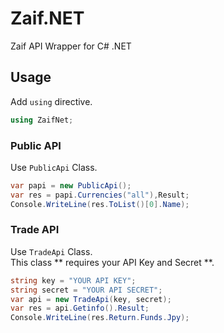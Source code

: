 # Zaif.NET
Zaif API Wrapper for C# .NET

## Usage

Add ``` using ``` directive.

```csharp
using ZaifNet;
```

### Public API

Use ``` PublicApi ``` Class.


```csharp
var papi = new PublicApi();
var res = papi.Currencies("all"),Result;
Console.WriteLine(res.ToList()[0].Name);
```

### Trade API

Use ``` TradeApi ``` Class.  
This class ** requires your API Key and Secret **.

```csharp
string key = "YOUR API KEY";
string secret = "YOUR API SECRET";
var api = new TradeApi(key, secret);
var res = api.Getinfo().Result;
Console.WriteLine(res.Return.Funds.Jpy);
```

